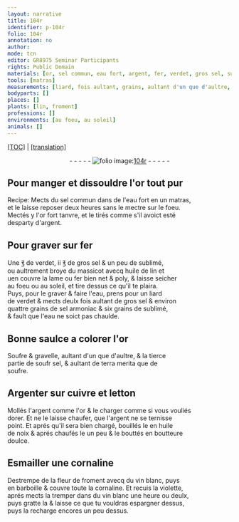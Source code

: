 ```yaml
---
layout: narrative
title: 104r
identifier: p-104r
folio: 104r
annotation: no
author:
mode: tcn
editor: GR8975 Seminar Participants
rights: Public Domain
materials: [or, sel commun, eau fort, argent, fer, verdet, gros sel, sublimé, massicot, huile de lin, fer bien net & poly, eau, sel armoniac, Soufre, gravelle, sel, terra merita, soufre, Argenter, cuivre, letton, huile de noix, boutteure, Esmailler, cornaline, fleur de froment, vin blanc]
tools: [matras]
measurements: [liard, fois aultant, grains, aultant d'un que d'aultre, tierce partie, heure]
bodyparts: []
places: []
plants: [lin, froment]
professions: []
environments: [au foeu, au soleil]
animals: []
---
```


 <p><a href="{{ site.baseurl }}/normalized/">[TOC]</a> | <a href="{{ site.baseurl }}/texts/p-104r_tl/" target="_blank">[translation]</a></p><div class="folio" align="center">- - - - - <a href="http://gallica.bnf.fr/ark:/12148/btv1b10500001g/f213.image" target="_blank"><img src="https://cu-mkp.github.io/2017-workshop-edition/assets/photo-icon.png" alt="folio image: " style="display:inline-block; margin-bottom:-3px;"/>104r</a> - - - - - </div>  
  

## Pour manger et dissouldre l'<span class="m">or</span> tout pur

 
R<span class="exp">ecipe</span>: Mects du <span class="m">sel commun</span> dans de l'<span class="m">eau fort</span> en un <span class="tl">matras</span>,<br/> et le laisse reposer deux heures sans le mectre sur le foeu.<br/> Mectés y l'<span class="m">or</span> fort tanvre, et le tirés co<span class="exp">mm</span>e s'il avoict esté<br/> desparty d'<span class="m">argent</span>.
 
 
  

## Pour graver sur <span class="m">fer</span>

 
Une ℥ de <span class="m">verdet</span>, ii ℥ de <span class="m">gros sel</span> & un peu de <span class="m">sublimé</span>,<br/> ou aultrement broye du <span class="m">massicot</span> avecq <span class="m">huile de <span class="pa">lin</span></span> et<br/> <span class="del">u</span>en couvre la lame ou <span class="m">fer bien net & poly</span>, & laisse seicher<br/> <span class="env">au foeu</span> ou <span class="env">au soleil</span>, et tire dessus ce qu'il te plaira.<br/> Puys, pour le graver & faire l'<span class="m">eau</span>, prens pour un <span class="ms"><span class="cn">liard</span></span><br/> de <span class="m">verdet</span> & mects deulx <span class="ms">fois aultant</span> de <span class="m">gros sel</span> & environ<br/> quattre <span class="ms">grains</span> de <span class="m">sel armoniac</span> & six <span class="ms">grains</span> de <span class="m">sublimé</span>,<br/> & fault que l'<span class="m">eau</span> ne soict pas chaulde.
 
 
  

## Bonne saulce a colorer l'or

 
<span class="m">Soufre</span> & <span class="m">gravelle</span>, <span class="ms">aultant d'un que d'aultre</span>, & la <span class="ms">tierce<br/> partie</span> de <span class="del">soufr</span> <span class="m">sel</span>, & aultant de <span class="m">terra merita</span> que de<br/> <span class="m">soufre</span>.
 
 
  

## <span class="m">Argenter</span> sur <span class="m">cuivre</span> et <span class="m">letton</span>

 
Mollés l'<span class="m">argent</span> co<span class="exp">mm</span>e l'<span class="m">or</span> & le charger co<span class="exp">mm</span>e si vous vouliés<br/> dorer. Et ne le laisse chaufe<span class="x">r</span>, que l'<span class="m">argent</span> ne se ternisse<br/> point. Et aprés qu'il sera bien chargé, bouillés le en <span class="m">huile<br/> de noix</span> & aprés chaufés le un peu & le bouttés en <span class="m">boutteure</span><br/> doulce.
 
 
  

## <span class="m">Esmailler</span> une <span class="m">cornaline</span>

 
Destrempe de la <span class="m">fleur de <span class="pa">froment</span></span> avecq du <span class="m">vin blanc</span>, puys<br/> en barboille & couvre toute la <span class="m">cornaline</span>. Et recuis la violette,<br/> aprés mects la tremper dans du <span class="m">vin blanc</span> une <span class="ms"><span class="tmp">heure</span></span> ou deulx,<br/> puys gratte la & laisse ce que tu vouldras espargner dessus,<br/> puys la recharge encores un peu dessus.
 
 